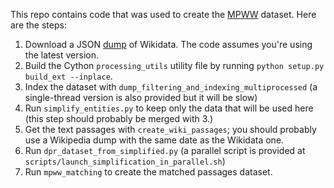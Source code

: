 This repo contains code that was used to create the [MPWW](https://huggingface.co/datasets/teven/mpww) dataset. Here are the steps:

1. Download a JSON [dump](https://www.wikidata.org/wiki/Wikidata:Database_download) of Wikidata. The code assumes you're using the latest version.
2. Build the Cython `processing_utils` utility file by running `python setup.py build_ext --inplace`.
3. Index the dataset with `dump_filtering_and_indexing_multiprocessed` (a single-thread version is also provided but it will be slow)
4. Run `simplify_entities.py` to keep only the data that will be used here (this step should probably be merged with 3.)
5. Get the text passages with `create_wiki_passages`; you should probably use a Wikipedia dump with the same date as the Wikidata one.
6. Run `dpr_dataset_from_simplified.py` (a parallel script is provided at `scripts/launch_simplification_in_parallel.sh`)
7. Run `mpww_matching` to create the matched passages dataset.
